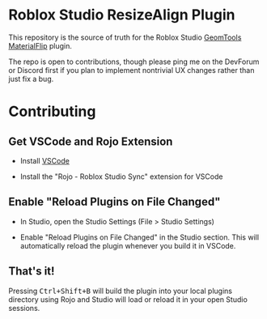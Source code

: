 # Roblox Studio ResizeAlign Plugin

This repository is the source of truth for the Roblox Studio [GeomTools MaterialFlip](https://devforum.roblox.com/t/materialflip-plugin/6862) plugin.

The repo is open to contributions, though please ping me on the DevForum or Discord first if you plan to implement nontrivial UX changes rather than just fix a bug.

# Contributing

## Get VSCode and Rojo Extension

* Install [VSCode](https://code.visualstudio.com/)

* Install the "Rojo - Roblox Studio Sync" extension for VSCode

## Enable "Reload Plugins on File Changed"

* In Studio, open the Studio Settings (File > Studio Settings) 

* Enable "Reload Plugins on File Changed" in the Studio section. This will automatically reload the plugin whenever you build it in VSCode.

## That's it!

Pressing <kbd>Ctrl+Shift+B</kbd> will build the plugin into your local plugins directory using Rojo and Studio will load or reload it in your open Studio sessions.